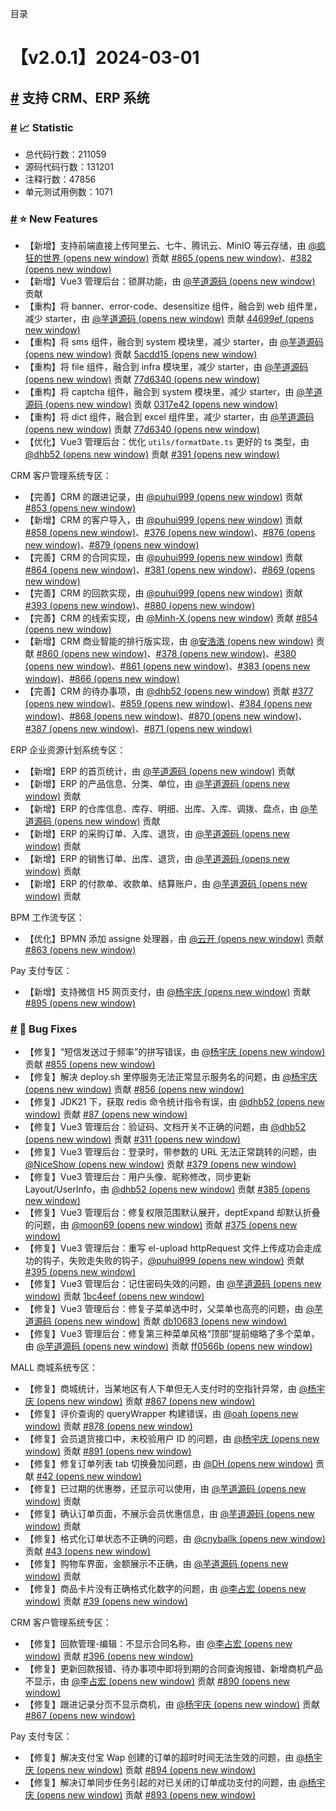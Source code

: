 目录

# 【v2.0.1】2024-03-01

## [#](#支持-crm、erp-系统) 支持 CRM、ERP 系统
### [#](#📈-statistic) 📈 Statistic

*   总代码行数：211059
*   源码代码行数：131201
*   注释行数：47856
*   单元测试用例数：1071

### [#](#⭐-new-features) ⭐ New Features

*   【新增】支持前端直接上传阿里云、七牛、腾讯云、MinIO 等云存储，由 [@疯狂的世界 (opens new window)](https://gitee.com/CrazyWorld) 贡献 [#865 (opens new window)](https://gitee.com/zhijiantianya/ruoyi-vue-pro/pulls/865/)、[#382 (opens new window)](https://gitee.com/yudaocode/yudao-ui-admin-vue3/pulls/382)
*   【新增】Vue3 管理后台：锁屏功能，由 [@芋道源码 (opens new window)](https://gitee.com/zhijiantianya) 贡献
*   【重构】将 banner、error-code、desensitize 组件，融合到 web 组件里，减少 starter，由 [@芋道源码 (opens new window)](https://gitee.com/zhijiantianya) 贡献 [44699ef (opens new window)](https://gitee.com/zhijiantianya/ruoyi-vue-pro/commit/5b69df074cbe3215ea6077063f14df83db99477e)
*   【重构】将 sms 组件，融合到 system 模块里，减少 starter，由 [@芋道源码 (opens new window)](https://gitee.com/zhijiantianya) 贡献 [5acdd15 (opens new window)](https://gitee.com/zhijiantianya/ruoyi-vue-pro/commit/5acdd1554ef2f2c2540cf44207be2684282870f4)
*   【重构】将 file 组件，融合到 infra 模块里，减少 starter，由 [@芋道源码 (opens new window)](https://gitee.com/zhijiantianya) 贡献 [77d6340 (opens new window)](https://gitee.com/zhijiantianya/ruoyi-vue-pro/commit/77d634038c796215aeb531790068012bdf73b900)
*   【重构】将 captcha 组件，融合到 system 模块里，减少 starter，由 [@芋道源码 (opens new window)](https://gitee.com/zhijiantianya) 贡献 [0317e42 (opens new window)](https://gitee.com/zhijiantianya/ruoyi-vue-pro/commit/0317e4279d28704c6f0cecbc8e2fce0febc1277a)
*   【重构】将 dict 组件，融合到 excel 组件里，减少 starter，由 [@芋道源码 (opens new window)](https://gitee.com/zhijiantianya) 贡献 [77d6340 (opens new window)](https://gitee.com/zhijiantianya/ruoyi-vue-pro/commit/77d634038c796215aeb531790068012bdf73b900)
*   【优化】Vue3 管理后台：优化 `utils/formatDate.ts` 更好的 ts 类型，由 [@dhb52 (opens new window)](https://gitee.com/dhb52) 贡献 [#391 (opens new window)](https://gitee.com/yudaocode/yudao-ui-admin-vue3/pulls/391/)

CRM 客户管理系统专区：

*   【完善】CRM 的跟进记录，由 [@puhui999 (opens new window)](https://gitee.com/puhui999) 贡献 [#853 (opens new window)](https://gitee.com/zhijiantianya/ruoyi-vue-pro/pulls/853/)
*   【新增】CRM 的客户导入，由 [@puhui999 (opens new window)](https://gitee.com/puhui999) 贡献 [#858 (opens new window)](https://gitee.com/zhijiantianya/ruoyi-vue-pro/pulls/858/)、[#376 (opens new window)](https://gitee.com/yudaocode/yudao-ui-admin-vue3/pulls/376)、[#876 (opens new window)](https://gitee.com/zhijiantianya/ruoyi-vue-pro/pulls/876)、[#879 (opens new window)](https://gitee.com/zhijiantianya/ruoyi-vue-pro/pulls/879/)
*   【完善】CRM 的合同实现，由 [@puhui999 (opens new window)](https://gitee.com/puhui999) 贡献 [#864 (opens new window)](https://gitee.com/zhijiantianya/ruoyi-vue-pro/pulls/864/)、[#381 (opens new window)](https://gitee.com/yudaocode/yudao-ui-admin-vue3/pulls/381/)、[#869 (opens new window)](https://gitee.com/zhijiantianya/ruoyi-vue-pro/pulls/869)
*   【完善】CRM 的回款实现，由 [@puhui999 (opens new window)](https://gitee.com/puhui999) 贡献 [#393 (opens new window)](https://gitee.com/yudaocode/yudao-ui-admin-vue3/pulls/393/)、[#880 (opens new window)](https://gitee.com/zhijiantianya/ruoyi-vue-pro/pulls/880/)
*   【完善】CRM 的线索实现，由 [@Minh-X (opens new window)](https://gitee.com/Minh-X) 贡献 [#854 (opens new window)](https://gitee.com/zhijiantianya/ruoyi-vue-pro/pulls/854)
*   【新增】CRM 商业智能的排行版实现，由 [@安浩浩 (opens new window)](https://gitee.com/anhaohao) 贡献 [#860 (opens new window)](https://gitee.com/zhijiantianya/ruoyi-vue-pro/pulls/860)、[#378 (opens new window)](https://gitee.com/yudaocode/yudao-ui-admin-vue3/pulls/378/)、[#380 (opens new window)](https://gitee.com/yudaocode/yudao-ui-admin-vue3/pulls/380)、[#861 (opens new window)](https://gitee.com/zhijiantianya/ruoyi-vue-pro/pulls/861)、[#383 (opens new window)](https://gitee.com/yudaocode/yudao-ui-admin-vue3/pulls/383)、[#866 (opens new window)](https://gitee.com/zhijiantianya/ruoyi-vue-pro/pulls/866)
*   【完善】CRM 的待办事项，由 [@dhb52 (opens new window)](https://gitee.com/dhb52) 贡献 [#377 (opens new window)](https://gitee.com/yudaocode/yudao-ui-admin-vue3/pulls/377/)、[#859 (opens new window)](https://gitee.com/zhijiantianya/ruoyi-vue-pro/pulls/859)、[#384 (opens new window)](https://gitee.com/yudaocode/yudao-ui-admin-vue3/pulls/384)、[#868 (opens new window)](https://gitee.com/zhijiantianya/ruoyi-vue-pro/pulls/868)、[#870 (opens new window)](https://gitee.com/zhijiantianya/ruoyi-vue-pro/pulls/870)、[#387 (opens new window)](https://gitee.com/yudaocode/yudao-ui-admin-vue3/pulls/387/)、[#871 (opens new window)](https://gitee.com/zhijiantianya/ruoyi-vue-pro/pulls/871/)

ERP 企业资源计划系统专区：

*   【新增】ERP 的首页统计，由 [@芋道源码 (opens new window)](https://gitee.com/zhijiantianya) 贡献
*   【新增】ERP 的产品信息、分类、单位，由 [@芋道源码 (opens new window)](https://gitee.com/zhijiantianya) 贡献
*   【新增】ERP 的仓库信息、库存、明细、出库、入库、调拨、盘点，由 [@芋道源码 (opens new window)](https://gitee.com/zhijiantianya) 贡献
*   【新增】ERP 的采购订单、入库、退货，由 [@芋道源码 (opens new window)](https://gitee.com/zhijiantianya) 贡献
*   【新增】ERP 的销售订单、出库、退货，由 [@芋道源码 (opens new window)](https://gitee.com/zhijiantianya) 贡献
*   【新增】ERP 的付款单、收款单、结算账户，由 [@芋道源码 (opens new window)](https://gitee.com/zhijiantianya) 贡献

BPM 工作流专区：

*   【优化】BPMN 添加 assigne 处理器，由 [@云开 (opens new window)](https://gitee.com/KyleLuo) 贡献 [#863 (opens new window)](https://gitee.com/zhijiantianya/ruoyi-vue-pro/pulls/863)

Pay 支付专区：

*   【新增】支持微信 H5 网页支付，由 [@杨宇庆 (opens new window)](https://gitee.com/RainbowYYQ) 贡献 [#895 (opens new window)](https://gitee.com/zhijiantianya/ruoyi-vue-pro/pulls/895/)

### [#](#🐞-bug-fixes) 🐞 Bug Fixes

*   【修复】“短信发送过于频率”的拼写错误，由 [@杨宇庆 (opens new window)](https://gitee.com/RainbowYYQ) 贡献 [#855 (opens new window)](https://gitee.com/zhijiantianya/ruoyi-vue-pro/pulls/855/)
*   【修复】解决 deploy.sh 里停服务无法正常显示服务名的问题，由 [@杨宇庆 (opens new window)](https://gitee.com/RainbowYYQ) 贡献 [#856 (opens new window)](https://gitee.com/zhijiantianya/ruoyi-vue-pro/pulls/856/)
*   【修复】JDK21 下，获取 redis 命令统计指令有误，由 [@dhb52 (opens new window)](https://gitee.com/dhb52) 贡献 [#87 (opens new window)](https://gitee.com/zhijiantianya/ruoyi-vue-pro/pulls/887/)
*   【修复】Vue3 管理后台：验证码、文档开关不正确的问题，由 [@dhb52 (opens new window)](https://gitee.com/dhb52) 贡献 [#311 (opens new window)](https://gitee.com/yudaocode/yudao-ui-admin-vue3/pulls/311)
*   【修复】Vue3 管理后台：登录时，带参数的 URL 无法正常跳转的问题，由 [@NiceShow (opens new window)](https://gitee.com/NiceShow_xp) 贡献 [#379 (opens new window)](https://gitee.com/yudaocode/yudao-ui-admin-vue3/pulls/379/)
*   【修复】Vue3 管理后台：用户头像、昵称修改，同步更新 Layout/UserInfo，由 [@dhb52 (opens new window)](https://gitee.com/dhb52) 贡献 [#385 (opens new window)](https://gitee.com/yudaocode/yudao-ui-admin-vue3/pulls/385/)
*   【修复】Vue3 管理后台：修复权限范围默认展开，deptExpand 却默认折叠的问题，由 [@moon69 (opens new window)](https://gitee.com/moon69) 贡献 [#375 (opens new window)](https://gitee.com/yudaocode/yudao-ui-admin-vue3/pulls/375/)
*   【修复】Vue3 管理后台：重写 el-upload httpRequest 文件上传成功会走成功的钩子，失败走失败的钩子，[@puhui999 (opens new window)](https://gitee.com/puhui999) 贡献 [#395 (opens new window)](https://gitee.com/yudaocode/yudao-ui-admin-vue3/pulls/395)
*   【修复】Vue3 管理后台：记住密码失效的问题，由 [@芋道源码 (opens new window)](https://gitee.com/zhijiantianya) 贡献 [1bc4eef (opens new window)](https://gitee.com/yudaocode/yudao-ui-admin-vue3/commit/db106834a7f56e5b6a755a92070e6e253ba3f825)
*   【修复】Vue3 管理后台：修复子菜单选中时，父菜单也高亮的问题，由 [@芋道源码 (opens new window)](https://gitee.com/zhijiantianya) 贡献 [db10683 (opens new window)](https://gitee.com/yudaocode/yudao-ui-admin-vue3/commit/db106834a7f56e5b6a755a92070e6e253ba3f825)
*   【修复】Vue3 管理后台：修复第三种菜单风格“顶部”提前缩略了多个菜单，由 [@芋道源码 (opens new window)](https://gitee.com/zhijiantianya) 贡献 [ff0566b (opens new window)](https://gitee.com/yudaocode/yudao-ui-admin-vue3/commit/ff0566bb7fd2b571b8c617531b1f1a7af6bb1603)

MALL 商城系统专区：

*   【修复】商城统计，当某地区有人下单但无人支付时的空指针异常，由 [@杨宇庆 (opens new window)](https://gitee.com/RainbowYYQ) 贡献 [#867 (opens new window)](https://gitee.com/zhijiantianya/ruoyi-vue-pro/pulls/867/)
*   【修复】评价查询的 queryWrapper 构建错误，由 [@oah (opens new window)](https://gitee.com/oahoah) 贡献 [#878 (opens new window)](https://gitee.com/zhijiantianya/ruoyi-vue-pro/pulls/878/)
*   【修复】会员退货接口中，未校验用户 ID 的问题，由 [@杨宇庆 (opens new window)](https://gitee.com/RainbowYYQ) 贡献 [#891 (opens new window)](https://gitee.com/zhijiantianya/ruoyi-vue-pro/pulls/891/)
*   【修复】修复订单列表 tab 切换叠加问题，由 [@DH (opens new window)](https://gitee.com/ji534) 贡献 [#42 (opens new window)](https://gitee.com/yudaocode/yudao-mall-uniapp/pulls/42/)
*   【修复】已过期的优惠劵，还显示可以使用，由 [@芋道源码 (opens new window)](https://gitee.com/zhijiantianya) 贡献
*   【修复】确认订单页面，不展示会员优惠信息，由 [@芋道源码 (opens new window)](https://gitee.com/zhijiantianya) 贡献
*   【修复】格式化订单状态不正确的问题，由 [@cnyballk (opens new window)](https://gitee.com/cnyballk) 贡献 [#43 (opens new window)](https://gitee.com/yudaocode/yudao-mall-uniapp/pulls/43/)
*   【修复】购物车界面，金额展示不正确，由 [@芋道源码 (opens new window)](https://gitee.com/zhijiantianya) 贡献
*   【修复】商品卡片没有正确格式化数字的问题，由 [@李占宏 (opens new window)](https://gitee.com/zhanhong) 贡献 [#39 (opens new window)](https://gitee.com/yudaocode/yudao-mall-uniapp/pulls/39/)

CRM 客户管理系统专区：

*   【修复】回款管理-编辑：不显示合同名称，由 [@李占宏 (opens new window)](https://gitee.com/zhanhong) 贡献 [#396 (opens new window)](https://gitee.com/yudaocode/yudao-ui-admin-vue3/pulls/396/)
*   【修复】更新回款报错、待办事项中即将到期的合同查询报错、新增商机产品不显示，由 [@李占宏 (opens new window)](https://gitee.com/zhanhong) 贡献 [#890 (opens new window)](https://gitee.com/zhijiantianya/ruoyi-vue-pro/pulls/890/)
*   【修复】跟进记录分页不显示商机，由 [@杨宇庆 (opens new window)](https://gitee.com/RainbowYYQ) 贡献 [#867 (opens new window)](https://gitee.com/zhijiantianya/ruoyi-vue-pro/pulls/867/)

Pay 支付专区：

*   【修复】解决支付宝 Wap 创建的订单的超时时间无法生效的问题，由 [@杨宇庆 (opens new window)](https://gitee.com/RainbowYYQ) 贡献 [#894 (opens new window)](https://gitee.com/zhijiantianya/ruoyi-vue-pro/pulls/894/)
*   【修复】解决订单同步任务引起的对已关闭的订单成功支付的问题，由 [@杨宇庆 (opens new window)](https://gitee.com/RainbowYYQ) 贡献 [#893 (opens new window)](https://gitee.com/zhijiantianya/ruoyi-vue-pro/pulls/893/)